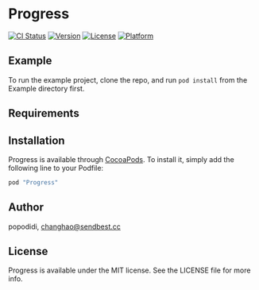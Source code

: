 # Progress

[![CI Status](http://img.shields.io/travis/popodidi/Progress.svg?style=flat)](https://travis-ci.org/popodidi/Progress)
[![Version](https://img.shields.io/cocoapods/v/Progress.svg?style=flat)](http://cocoapods.org/pods/Progress)
[![License](https://img.shields.io/cocoapods/l/Progress.svg?style=flat)](http://cocoapods.org/pods/Progress)
[![Platform](https://img.shields.io/cocoapods/p/Progress.svg?style=flat)](http://cocoapods.org/pods/Progress)

## Example

To run the example project, clone the repo, and run `pod install` from the Example directory first.

## Requirements

## Installation

Progress is available through [CocoaPods](http://cocoapods.org). To install
it, simply add the following line to your Podfile:

```ruby
pod "Progress"
```

## Author

popodidi, changhao@sendbest.cc

## License

Progress is available under the MIT license. See the LICENSE file for more info.
